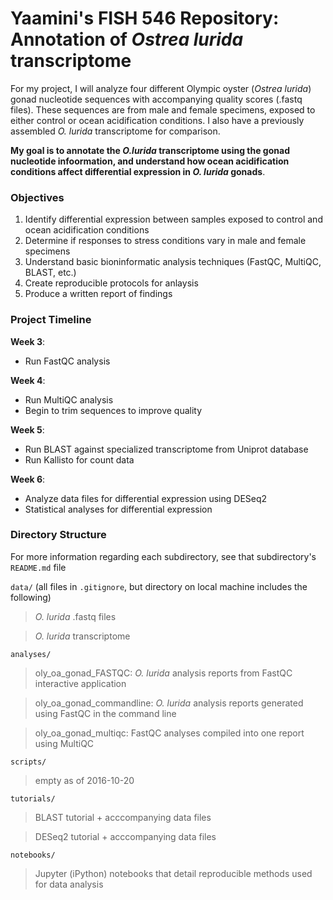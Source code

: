 # Yaamini's FISH 546 Repository: Annotation of *Ostrea lurida* transcriptome

For my project, I will analyze four different Olympic oyster (*Ostrea lurida*) gonad nucleotide sequences with accompanying quality scores (.fastq files). These sequences are from male and female specimens, exposed to either control or ocean acidification conditions. I also have a previously assembled *O. lurida* transcriptome for comparison.

**My goal is to annotate the *O.lurida* transcriptome using the gonad nucleotide infoormation, and understand how ocean acidification conditions affect differential expression in *O. lurida* gonads**.

### Objectives

1. Identify differential expression between samples exposed to control and ocean acidification conditions
2. Determine if responses to stress conditions vary in male and female specimens
3. Understand basic bioninformatic analysis techniques (FastQC, MultiQC, BLAST, etc.)
4. Create reproducible protocols for anlaysis
5. Produce a written report of findings

### Project Timeline

**Week 3**: 
- Run FastQC analysis

**Week 4**: 
- Run MultiQC analysis
- Begin to trim sequences to improve quality

**Week 5**: 
- Run BLAST against specialized transcriptome from Uniprot database
- Run Kallisto for count data

**Week 6**:
- Analyze data files for differential expression using DESeq2
- Statistical analyses for differential expression

### Directory Structure
For more information regarding each subdirectory, see that subdirectory's `README.md` file

`data/` (all files in `.gitignore`, but directory on local machine includes the following)
> *O. lurida* .fastq files

> *O. lurida* transcriptome

`analyses/`
> oly_oa_gonad_FASTQC: *O. lurida* analysis reports from FastQC interactive application

> oly_oa_gonad_commandline: *O. lurida* analysis reports generated using FastQC in the command line

> oly_oa_gonad_multiqc: FastQC analyses compiled into one report using MultiQC

`scripts/`
> empty as of 2016-10-20

`tutorials/`
> BLAST tutorial + acccompanying data files

> DESeq2 tutorial + acccompanying data files

`notebooks/`
> Jupyter (iPython) notebooks that detail reproducible methods used for data analysis
